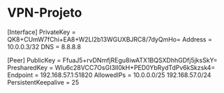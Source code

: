 # VPN-Projeto

[Interface]
PrivateKey = QK8+CUmW7fChi+EA8+W2Ll2b13WGUXBJRC8/7dyQmHo=
Address = 10.0.0.3/32
DNS = 8.8.8.8

[Peer]
PublicKey = FfuaJ5+rvDNmfjREgu8iwATX1BQSXDhhGDfj5jksSkY=
PresharedKey = Wlu6c28VCC7OsGI3lI0kH+PED0YbRydTdPv6kSkzsk4=
Endpoint = 192.168.57.1:51820
AllowedIPs = 10.0.0.0/25 192.168.57.0/24
PersistentKeepalive = 25
